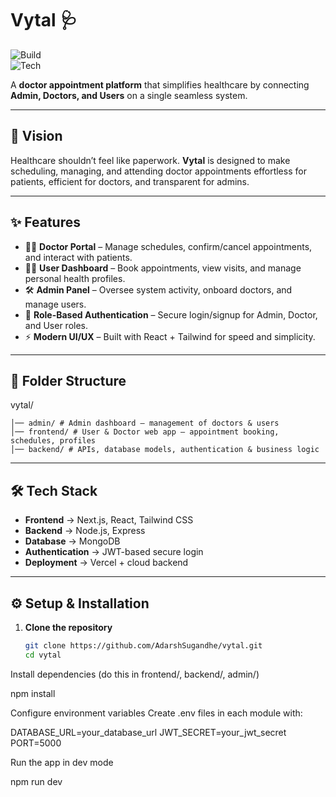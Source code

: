 # Vytal 🩺  
![Build](https://img.shields.io/badge/build-passing-brightgreen)  
![Tech](https://img.shields.io/badge/stack-React.js%20%7C%20Node.js%20%7C%20MongoDB-blue)  

A **doctor appointment platform** that simplifies healthcare by connecting **Admin, Doctors, and Users** on a single seamless system.  

---

## 🚀 Vision  
Healthcare shouldn’t feel like paperwork. **Vytal** is designed to make scheduling, managing, and attending doctor appointments effortless for patients, efficient for doctors, and transparent for admins.  

---

## ✨ Features  
- 👩‍⚕️ **Doctor Portal** – Manage schedules, confirm/cancel appointments, and interact with patients.  
- 🧑‍💻 **User Dashboard** – Book appointments, view visits, and manage personal health profiles.  
- 🛠️ **Admin Panel** – Oversee system activity, onboard doctors, and manage users.  
- 🔐 **Role-Based Authentication** – Secure login/signup for Admin, Doctor, and User roles.  
- ⚡ **Modern UI/UX** – Built with React + Tailwind for speed and simplicity.  

---

## 📂 Folder Structure  

vytal/
```
│── admin/ # Admin dashboard – management of doctors & users
│── frontend/ # User & Doctor web app – appointment booking, schedules, profiles
│── backend/ # APIs, database models, authentication & business logic
```
---

## 🛠️ Tech Stack  
- **Frontend** → Next.js, React, Tailwind CSS  
- **Backend** → Node.js, Express  
- **Database** → MongoDB
- **Authentication** → JWT-based secure login  
- **Deployment** → Vercel + cloud backend  

---

## ⚙️ Setup & Installation  

1. **Clone the repository**  
   ```bash
   git clone https://github.com/AdarshSugandhe/vytal.git
   cd vytal
Install dependencies (do this in frontend/, backend/, admin/)

npm install


Configure environment variables
Create .env files in each module with:

DATABASE_URL=your_database_url
JWT_SECRET=your_jwt_secret
PORT=5000


Run the app in dev mode

npm run dev

